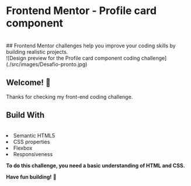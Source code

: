 # Frontend Mentor - Profile card component
<br>
## Frontend Mentor challenges help you improve your coding skills by building realistic projects.
<br>
![Design preview for the Profile card component coding challenge](./src/images/Desafio-pronto.jpg)

## Welcome! 👋

Thanks for checking my front-end coding challenge.

## Build With
<br>
<li>Semantic HTML5</li>
<li>CSS properties</li>
<li>Flexbox</li>
<li>Responsiveness</li>


**To do this challenge, you need a basic understanding of HTML and CSS.**

**Have fun building!** 🚀
